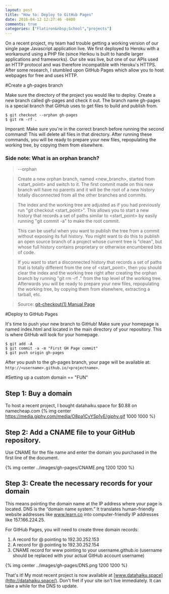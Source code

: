 ```yaml
---
layout: post
title: "How to: Deploy to GitHub Pages"
date: 2016-04-12 12:27:46 -0400
comments: true
categories: ["Flatiron&nbsp;School","projects"]
---
```

On a recent project, my team had trouble getting a working version of our single page Javascript application live. We first deployed to Heroku with a workaround using a PHP file (since Herkou is built to handle larger applications and frameworks). Our site was live, but one of our APIs used an HTTP protocol and was therefore incompatible with Heroku's HTTPS. After some research, I stumbled upon GitHub Pages which allow you to host webpages for free and uses HTTP.


#Create a gh-pages branch

Make sure the directory of the project you would like to deploy. Create a new branch called gh-pages and check it out. The branch name gh-pages is a special branch that GitHub uses to get files to build and publish from.

```
$ git checkout --orphan gh-pages
$ git rm -rf .
```
Imporant: Make sure you're in the correct branch before running the second command! This will delete all files in that directory. After running these commands, you will be ready to prepare your new files, repopulating the working tree, by copying them from elsewhere.

### Side note: What is an orphan branch?

>--orphan

>Create a new orphan branch, named <new_branch>, started from <start_point> and switch to it. The first commit made on this new branch will have no parents and it will be the root of a new history totally disconnected from all the other branches and commits.

>The index and the working tree are adjusted as if you had previously run "git checkout <start_point>". This allows you to start a new history that records a set of paths similar to <start_point> by easily running "git commit -a" to make the root commit.

>This can be useful when you want to publish the tree from a commit without exposing its full history. You might want to do this to publish an open source branch of a project whose current tree is "clean", but whose full history contains proprietary or otherwise encumbered bits of code.

>If you want to start a disconnected history that records a set of paths that is totally different from the one of <start_point>, then you should clear the index and the working tree right after creating the orphan branch by running "git rm -rf ." from the top level of the working tree. Afterwards you will be ready to prepare your new files, repopulating the working tree, by copying them from elsewhere, extracting a tarball, etc.

>Source: [git-checkout(1) Manual Page](https://git-scm.com/docs/git-checkout/1.7.3.1)

#Deploy to GitHub Pages

It's time to push your new branch to GitHub! Make sure your homepage is named index.html and located in the main directory of your repository. This is where GitHub will look for your homepage.

```
$ git add -A
$ git commit -a -m "First GH Page commit"
$ git push origin gh-pages
```

After you push to the gh-pages branch, your page will be available at: ```http://<username>.github.io/<projectname>```.


#Setting up a custom domain == "FUN"

## Step 1: Buy a domain
To host a recent project, I bought datahaiku.space for $0.88 on namecheap.com
{% img center https://media.giphy.com/media/O8pa1CyYSp1yE/giphy.gif 1000 1000 %}

## Step 2: Add a CNAME file to your GitHub repository.

Use CNAME for the file name and enter the domain you purchased in the first line of the document.

{% img center ../images/gh-pages/CNAME.png 1200 1200 %}

## Step 3: Create the necessary records for your domain

This means pointing the domain name at the IP address where your page is located. DNS is the “domain name system.” It translates human-friendly website addresses like www.learn.co into computer-friendly IP addresses like 157.166.224.25.

For GitHub Pages, you will need to create three domain records: 

1. A record for @ pointing to 192.30.252.153
2. A record for @ pointing to 192.30.252.154
3. CNAME record for www pointing to your username.github.io (username should be replaced with your actual GitHub account username)

{% img center ../images/gh-pages/DNS.png 1200 1200 %}

That's it! My most recent project is now available at [www.datahaiku.space](http://datahaiku.space/). Don't fret if your site isn't live immediately. It can take a while for the DNS to update.